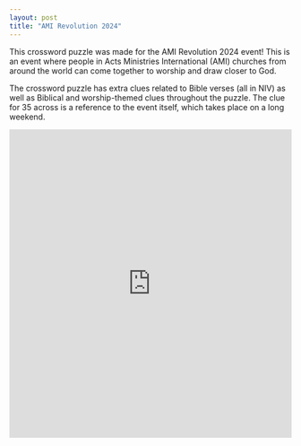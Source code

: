 ```yaml
---
layout: post
title: "AMI Revolution 2024"
---
```


This crossword puzzle was made for the AMI Revolution 2024
event! This is an event where people in Acts Ministries
International (AMI) churches from around the world can
come together to worship and draw closer to God.

The crossword puzzle has extra clues related to Bible verses
(all in NIV) as well as Biblical and worship-themed clues
throughout the puzzle. The clue for 35 across is a reference
to the event itself, which takes place on a long weekend.

<iframe allowfullscreen="true" height="550" width="100%" style="border:none;width: 100% !important;position: static;display: block !important;margin: 0 !important;"
 src="https://crosswordnexus.com/solve?puzzle=/x/jpz/3d75ab89f5ae634473ad55277d73c053.puz">
</iframe>
